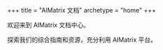 +++
title = "AIMatrix 文档"
archetype = "home"
+++

欢迎来到 AIMatrix 文档中心。

探索我们的综合指南和资源，充分利用 AIMatrix 平台。